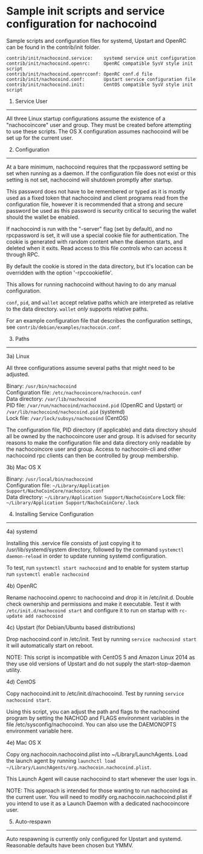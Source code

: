 Sample init scripts and service configuration for nachocoind
==========================================================

Sample scripts and configuration files for systemd, Upstart and OpenRC
can be found in the contrib/init folder.

    contrib/init/nachocoind.service:    systemd service unit configuration
    contrib/init/nachocoind.openrc:     OpenRC compatible SysV style init script
    contrib/init/nachocoind.openrcconf: OpenRC conf.d file
    contrib/init/nachocoind.conf:       Upstart service configuration file
    contrib/init/nachocoind.init:       CentOS compatible SysV style init script

1. Service User
---------------------------------

All three Linux startup configurations assume the existence of a "nachocoincore" user
and group.  They must be created before attempting to use these scripts.
The OS X configuration assumes nachocoind will be set up for the current user.

2. Configuration
---------------------------------

At a bare minimum, nachocoind requires that the rpcpassword setting be set
when running as a daemon.  If the configuration file does not exist or this
setting is not set, nachocoind will shutdown promptly after startup.

This password does not have to be remembered or typed as it is mostly used
as a fixed token that nachocoind and client programs read from the configuration
file, however it is recommended that a strong and secure password be used
as this password is security critical to securing the wallet should the
wallet be enabled.

If nachocoind is run with the "-server" flag (set by default), and no rpcpassword is set,
it will use a special cookie file for authentication. The cookie is generated with random
content when the daemon starts, and deleted when it exits. Read access to this file
controls who can access it through RPC.

By default the cookie is stored in the data directory, but it's location can be overridden
with the option '-rpccookiefile'.

This allows for running nachocoind without having to do any manual configuration.

`conf`, `pid`, and `wallet` accept relative paths which are interpreted as
relative to the data directory. `wallet` *only* supports relative paths.

For an example configuration file that describes the configuration settings,
see `contrib/debian/examples/nachocoin.conf`.

3. Paths
---------------------------------

3a) Linux

All three configurations assume several paths that might need to be adjusted.

Binary:              `/usr/bin/nachocoind`  
Configuration file:  `/etc/nachocoincore/nachocoin.conf`  
Data directory:      `/var/lib/nachocoind`  
PID file:            `/var/run/nachocoind/nachocoind.pid` (OpenRC and Upstart) or `/var/lib/nachocoind/nachocoind.pid` (systemd)  
Lock file:           `/var/lock/subsys/nachocoind` (CentOS)  

The configuration file, PID directory (if applicable) and data directory
should all be owned by the nachocoincore user and group.  It is advised for security
reasons to make the configuration file and data directory only readable by the
nachocoincore user and group.  Access to nachocoin-cli and other nachocoind rpc clients
can then be controlled by group membership.

3b) Mac OS X

Binary:              `/usr/local/bin/nachocoind`  
Configuration file:  `~/Library/Application Support/NachoCoinCore/nachocoin.conf`  
Data directory:      `~/Library/Application Support/NachoCoinCore`
Lock file:           `~/Library/Application Support/NachoCoinCore/.lock`

4. Installing Service Configuration
-----------------------------------

4a) systemd

Installing this .service file consists of just copying it to
/usr/lib/systemd/system directory, followed by the command
`systemctl daemon-reload` in order to update running systemd configuration.

To test, run `systemctl start nachocoind` and to enable for system startup run
`systemctl enable nachocoind`

4b) OpenRC

Rename nachocoind.openrc to nachocoind and drop it in /etc/init.d.  Double
check ownership and permissions and make it executable.  Test it with
`/etc/init.d/nachocoind start` and configure it to run on startup with
`rc-update add nachocoind`

4c) Upstart (for Debian/Ubuntu based distributions)

Drop nachocoind.conf in /etc/init.  Test by running `service nachocoind start`
it will automatically start on reboot.

NOTE: This script is incompatible with CentOS 5 and Amazon Linux 2014 as they
use old versions of Upstart and do not supply the start-stop-daemon utility.

4d) CentOS

Copy nachocoind.init to /etc/init.d/nachocoind. Test by running `service nachocoind start`.

Using this script, you can adjust the path and flags to the nachocoind program by
setting the NACHOD and FLAGS environment variables in the file
/etc/sysconfig/nachocoind. You can also use the DAEMONOPTS environment variable here.

4e) Mac OS X

Copy org.nachocoin.nachocoind.plist into ~/Library/LaunchAgents. Load the launch agent by
running `launchctl load ~/Library/LaunchAgents/org.nachocoin.nachocoind.plist`.

This Launch Agent will cause nachocoind to start whenever the user logs in.

NOTE: This approach is intended for those wanting to run nachocoind as the current user.
You will need to modify org.nachocoin.nachocoind.plist if you intend to use it as a
Launch Daemon with a dedicated nachocoincore user.

5. Auto-respawn
-----------------------------------

Auto respawning is currently only configured for Upstart and systemd.
Reasonable defaults have been chosen but YMMV.
